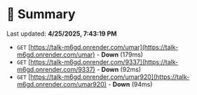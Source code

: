 # 📖 Summary
Last updated: **4/25/2025, 7:43:19 PM**

- `GET` [https://talk-m6gd.onrender.com/umar](https://talk-m6gd.onrender.com/umar) - **Down** (179ms)
- `GET` [https://talk-m6gd.onrender.com/9337](https://talk-m6gd.onrender.com/9337) - **Down** (92ms)
- `GET` [https://talk-m6gd.onrender.com/umar920](https://talk-m6gd.onrender.com/umar920) - **Down** (94ms)
